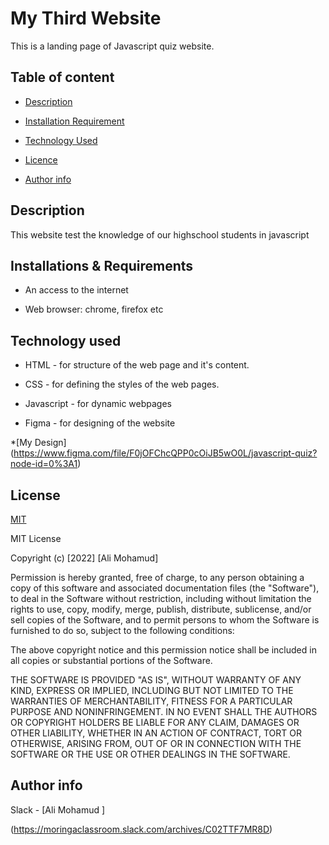 # My Third Website
This is a landing page of Javascript quiz  website.

## Table of content

+ [Description](#description)

+ [Installation Requirement](#Installation)

+ [Technology Used](#technology-used)


+ [Licence](#licence)

+ [Author info](#author-info)


## Description
 This website test the knowledge of our highschool students in javascript


## Installations & Requirements

* An access to the internet

* Web browser: chrome, firefox etc



## Technology used
* HTML   - for structure of the web page and it's content.

* CSS  -   for defining the styles of the web pages.

* Javascript - for dynamic webpages

* Figma - for designing of the website

*[My Design]
(https://www.figma.com/file/F0jOFChcQPP0cOiJB5wO0L/javascript-quiz?node-id=0%3A1)

## License

[MIT](https://choosealicense.com/licenses/mit/)

MIT License

Copyright (c) [2022] [Ali Mohamud]

Permission is hereby granted, free of charge, to any person obtaining a copy
of this software and associated documentation files (the "Software"), to deal
in the Software without restriction, including without limitation the rights
to use, copy, modify, merge, publish, distribute, sublicense, and/or sell
copies of the Software, and to permit persons to whom the Software is
furnished to do so, subject to the following conditions:

The above copyright notice and this permission notice shall be included in all
copies or substantial portions of the Software.

THE SOFTWARE IS PROVIDED "AS IS", WITHOUT WARRANTY OF ANY KIND, EXPRESS OR
IMPLIED, INCLUDING BUT NOT LIMITED TO THE WARRANTIES OF MERCHANTABILITY,
FITNESS FOR A PARTICULAR PURPOSE AND NONINFRINGEMENT. IN NO EVENT SHALL THE
AUTHORS OR COPYRIGHT HOLDERS BE LIABLE FOR ANY CLAIM, DAMAGES OR OTHER
LIABILITY, WHETHER IN AN ACTION OF CONTRACT, TORT OR OTHERWISE, ARISING FROM,
OUT OF OR IN CONNECTION WITH THE SOFTWARE OR THE USE OR OTHER DEALINGS IN THE
SOFTWARE.

## Author info
Slack  - [Ali Mohamud ]

(https://moringaclassroom.slack.com/archives/C02TTF7MR8D)



